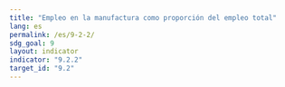 ```yaml
---
title: "Empleo en la manufactura como proporción del empleo total"
lang: es
permalink: /es/9-2-2/
sdg_goal: 9
layout: indicator
indicator: "9.2.2"
target_id: "9.2"
---
```


